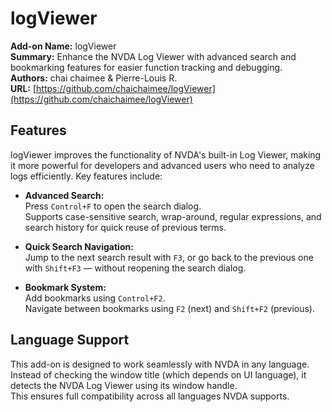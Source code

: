 # logViewer

**Add-on Name:** logViewer  
**Summary:** Enhance the NVDA Log Viewer with advanced search and bookmarking features for easier function tracking and debugging.  
**Authors:** chai chaimee & Pierre-Louis R.  
**URL:** [https://github.com/chaichaimee/logViewer](https://github.com/chaichaimee/logViewer)  

## Features

logViewer improves the functionality of NVDA's built-in Log Viewer, making it more powerful for developers and advanced users who need to analyze logs efficiently. Key features include:  

- **Advanced Search:**  
  Press `Control+F` to open the search dialog.  
  Supports case-sensitive search, wrap-around, regular expressions, and search history for quick reuse of previous terms.  

- **Quick Search Navigation:**  
  Jump to the next search result with `F3`, or go back to the previous one with `Shift+F3` — without reopening the search dialog.  

- **Bookmark System:**  
  Add bookmarks using `Control+F2`.  
  Navigate between bookmarks using `F2` (next) and `Shift+F2` (previous).  

## Language Support

This add-on is designed to work seamlessly with NVDA in any language.  
Instead of checking the window title (which depends on UI language), it detects the NVDA Log Viewer using its window handle.  
This ensures full compatibility across all languages NVDA supports.  
